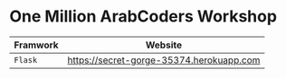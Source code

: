 # One Million ArabCoders Workshop

| Framwork | Website |
| ------- | ----------- |
| `Flask` | https://secret-gorge-35374.herokuapp.com |

